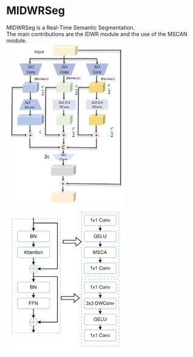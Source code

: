 # MIDWRSeg
MIDWRSeg is a Real-Time Semantic Segmentation.<br>
The main contributions are the IDWR module and the use of the MSCAN module.<br>
<img src="https://github.com/GEIUSJP/MIDWRSeg/blob/main/fig/IDWR.png" width="310px">
<img src="https://github.com/GEIUSJP/MIDWRSeg/blob/main/fig/MSCAN.png" width="310px">



